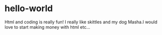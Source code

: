 # hello-world
Html and coding is really fun!
I really like skittles and my dog Masha.I would love to start making money with html etc...
